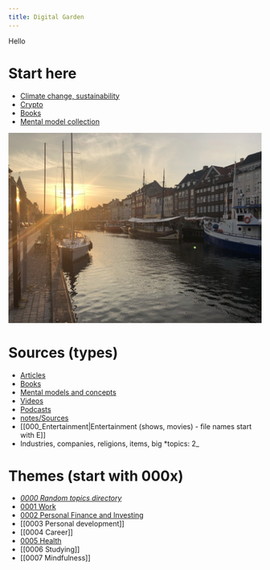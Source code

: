 ```yaml
---
title: Digital Garden
---
```

Hello
# Start here
- [Climate change, sustainability](notes/Climate%20change,%20sustainability.md)
- [Crypto](notes/Crypto.md)
- [Books](notes/Books.md)
- [Mental model collection](notes/Mental%20model%20collection.md)

![](notes/images/E58C52D7-8E42-45F9-AE48-52403C6E264F_1_105_c.jpeg)

# Sources (types)
- [Articles](Notes/articles.md)
- [Books](notes/Books.md)
- [Mental models and concepts](notes/Mental%20model%20collection.md)
- [Videos](notes/000_Videos.md)
- [Podcasts](notes/000_Podcasts.md)
- [notes/Sources](notes/Sources.md)
- [[000_Entertainment|Entertainment (shows, movies) - file names start with E]]
- Industries, companies, religions, items, big *topics: 2_

# Themes (start with 000x)
- *[0000 Random topics directory](notes/0000%20Random%20topics%20directory.md)* 
- [0001 Work](notes/0001%20Work.md)
- [0002 Personal Finance and Investing](notes/0002%20Personal%20Finance%20and%20Investing.md)
- [[0003 Personal development]]
- [[0004 Career]]
- [0005 Health](notes/0005%20Health.md)
- [[0006 Studying]]
- [[0007 Mindfulness]]

